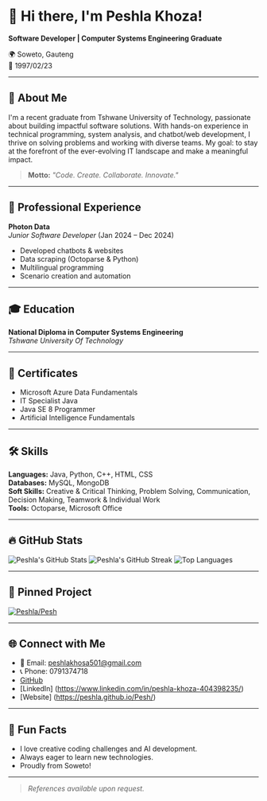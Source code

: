 # 👋 Hi there, I'm Peshla Khoza!

**Software Developer | Computer Systems Engineering Graduate**

🌍 Soweto, Gauteng  
🎂 1997/02/23

---

## 🚀 About Me

I'm a recent graduate from Tshwane University of Technology, passionate about building impactful software solutions. With hands-on experience in technical programming, system analysis, and chatbot/web development, I thrive on solving problems and working with diverse teams. My goal: to stay at the forefront of the ever-evolving IT landscape and make a meaningful impact.

> **Motto:** _"Code. Create. Collaborate. Innovate."_

---

## 💼 Professional Experience

**Photon Data**  
_Junior Software Developer_ (Jan 2024 – Dec 2024)  
- Developed chatbots & websites  
- Data scraping (Octoparse & Python)  
- Multilingual programming  
- Scenario creation and automation

---

## 🎓 Education

**National Diploma in Computer Systems Engineering**  
_Tshwane University Of Technology_

---

## 🏅 Certificates

- Microsoft Azure Data Fundamentals
- IT Specialist Java
- Java SE 8 Programmer
- Artificial Intelligence Fundamentals

---

## 🛠️ Skills

**Languages:** Java, Python, C++, HTML, CSS  
**Databases:** MySQL, MongoDB  
**Soft Skills:** Creative & Critical Thinking, Problem Solving, Communication, Decision Making, Teamwork & Individual Work  
**Tools:** Octoparse, Microsoft Office

---

## 🔥 GitHub Stats

![Peshla's GitHub Stats](https://github-readme-stats.vercel.app/api?username=Peshla&show_icons=true&theme=radical)
![Peshla's GitHub Streak](https://github-readme-streak-stats.herokuapp.com?user=Peshla&theme=radical)
![Top Languages](https://github-readme-stats.vercel.app/api/top-langs/?username=Peshla&layout=compact&theme=radical)

---

## 📌 Pinned Project

[![Peshla/Pesh](https://github-readme-stats.vercel.app/api/pin/?username=Peshla&repo=Pesh&theme=radical)](https://github.com/Peshla/Pesh)

---

## 🌐 Connect with Me

- 📧 Email: peshlakhosa501@gmail.com
- 📞 Phone: 0791374718
- [GitHub](https://github.com/Peshla)
- [LinkedIn] (https://www.linkedin.com/in/peshla-khoza-404398235/)
- [Website] (https://peshla.github.io/Pesh/)

---

## 🧩 Fun Facts

- I love creative coding challenges and AI development.
- Always eager to learn new technologies.
- Proudly from Soweto!

---

> _References available upon request._
